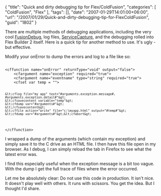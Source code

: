 {
	"title": "Quick and dirty debugging tip for Flex/ColdFusion",
	"categories": [
		"ColdFusion",
		"Flex"
	],
	"tags": [],
	"date": "2007-01-29T14:01:00+06:00",
	"url": "/2007/01/29/Quick-and-dirty-debugging-tip-for-FlexColdFusion",
	"guid": "1802"
}

There are multiple methods of debugging applications, including the very cool <a href="http://www.fusion-reactor.com/fusiondebug/">FusionDebug</a>, log files, <a href="http://kevinlangdon.com/serviceCapture/">ServiceCapture</a>, and the debugging rolled into Flex Builder 2 itself. Here is a quick tip for another method to use. It's ugly - but effective.

Modify your onError to dump the errors and log to a file like so:

<code>
&lt;cffunction name="onError" returnType="void" output="false"&gt;
	&lt;cfargument name="exception" required="true"&gt;
	&lt;cfargument name="eventname" type="string" required="true"&gt;
	&lt;cfset var temp = ""&gt;

	&lt;cflog file="my app" text="#arguments.exception.message#, #arguments.exception.detail#"&gt;
	&lt;cfsavecontent variable="temp"&gt;
	&lt;cfdump var="#arguments#"&gt;
	&lt;/cfsavecontent&gt;
	&lt;cffile action="write" file="c:\myapp.html" output="#temp#"&gt;
	&lt;cfdump var="#arguments#"&gt;&lt;cfabort&gt;
&lt;/cffunction&gt;
</code>

I wrapped a dump of the arguments (which contain my exception) and simply save it to the C drive as an HTML file. I then have this file open in my browser. As I debug, I can simply reload the tab in Firefox to see what the latest error was. 

I find this especially useful when the exception message is a bit too vague. With the dump I get the full trace of files where the error occurred.

Let me be absolutely clear: Do not use this code in production. It isn't nice. It doesn't play well with others. It runs with scissors. You get the idea. But I thought I'd share.